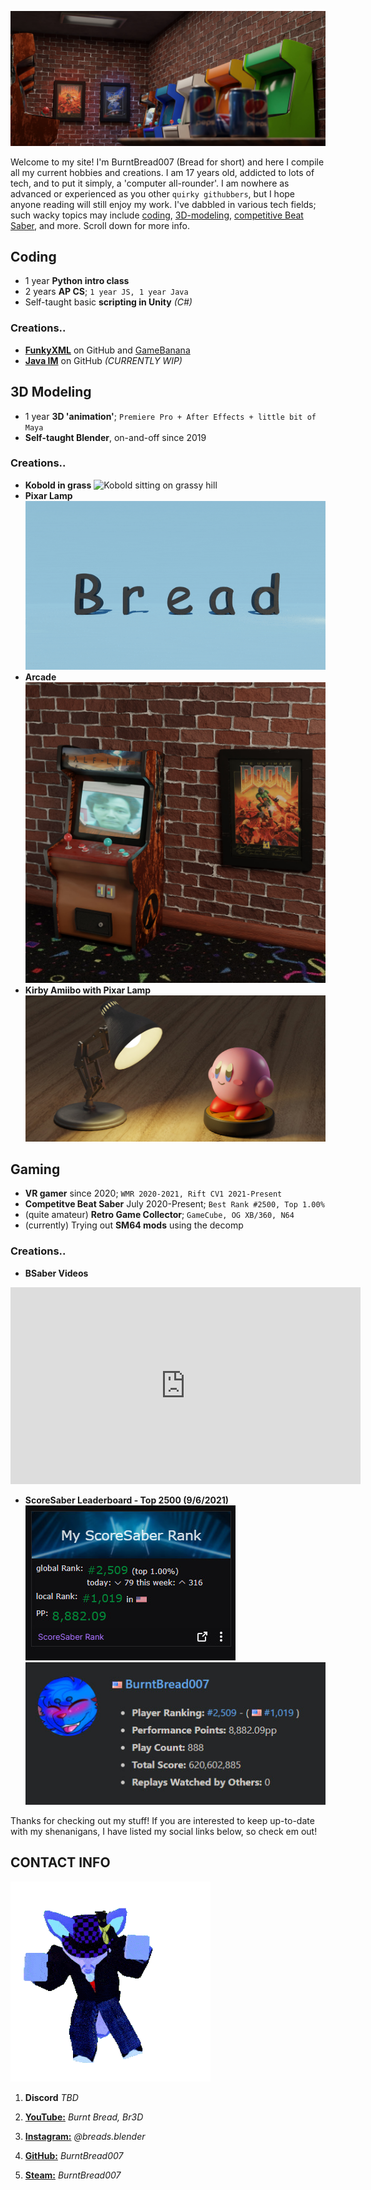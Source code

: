 ![My Arcade room made in Blender](/images/roomprogress_2.jpg)

Welcome to my site! I'm BurntBread007 (Bread for short) and here I compile all my current hobbies and creations.
I am 17 years old, addicted to lots of tech, and to put it simply, a 'computer all-rounder'. I am nowhere as advanced or experienced as you other `quirky githubbers`, but I hope anyone reading will still enjoy my work.
I've dabbled in various tech fields; such wacky topics may include [coding](#coding), [3D-modeling](#3d-modeling), [competitive Beat Saber](#gaming), and more. Scroll down for more info.

## **Coding**
- 1 year **Python intro class**
- 2 years **AP CS**; `1 year JS, 1 year Java`
- Self-taught basic **scripting in Unity** _(C#)_

### **Creations..**
- **[FunkyXML](https://github.com/BurntBread007/Funkin-XML-Editor)** on GitHub and [GameBanana](https://gamebanana.com/tools/7032)
- **[Java IM](https://github.com/BurntBread007/Java-IM)** on GitHub _(CURRENTLY WIP)_

## **3D Modeling**
- 1 year **3D 'animation'**; `Premiere Pro + After Effects + little bit of Maya`
- **Self-taught Blender**, on-and-off since 2019

### **Creations..**
- **Kobold in grass**
![Kobold sitting on grassy hill](/images/kobold.gif)
- **Pixar Lamp**
![Recreation of Pixar intro](/images/pixar.gif)
- **Arcade**
![Arcade Room](/images/roomprogress_1.jpg)
- **Kirby Amiibo with Pixar Lamp**
![Kirby Amiibo Smash Figure + Pixar Lamp](/images/kirby_and_pixar.jpg)

## **Gaming**
- **VR gamer** since 2020; `WMR 2020-2021, Rift CV1 2021-Present`
- **Competitve Beat Saber** July 2020-Present; `Best Rank #2500, Top 1.00%`
- (quite amateur) **Retro Game Collector**; `GameCube, OG XB/360, N64`
- (currently) Trying out **SM64 mods** using the decomp

### **Creations..**
- **BSaber Videos**
<p>
<iframe width="560" height="315" src="https://www.youtube-nocookie.com/embed/LkDhjqpIS3A" title="YouTube video player" frameborder="0" allow="accelerometer; autoplay; clipboard-write; encrypted-media; gyroscope; picture-in-picture" allowfullscreen></iframe>
</p>

- **ScoreSaber Leaderboard - Top 2500 (9/6/2021)**
![ScoreSaber extension from Twitch - #2509](/images/leaderboard.jpg)
![ScoreSaber leaderboard - #2509](/images/leaderboard2.jpg)


Thanks for checking out my stuff! If you are interested to keep up-to-date with my shenanigans, I have listed my social links below, so check em out!

## CONTACT INFO
![amogoose](/images/bread_orange.gif)

1. **Discord** _TBD_

2. **[YouTube:](https://www.youtube.com/channel/UCv-LEwn6Jtl1_agLO2t9CYg)** _Burnt Bread, Br3D_

3. **[Instagram:](https://www.instagram.com/breads.blender/)** _@breads.blender_

4. **[GitHub:](https://github.com/burntbread007)** _BurntBread007_

5. **[Steam:](https://steamcommunity.com/id/burntbread007/)** _BurntBread007_